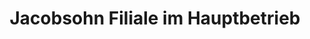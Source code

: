 ---
title: "Jacobsohn Filiale im Hauptbetrieb"
url: /nordhausen/jacobsohn-filiale-im-hauptbetrieb/
shop: Bäckerei
---